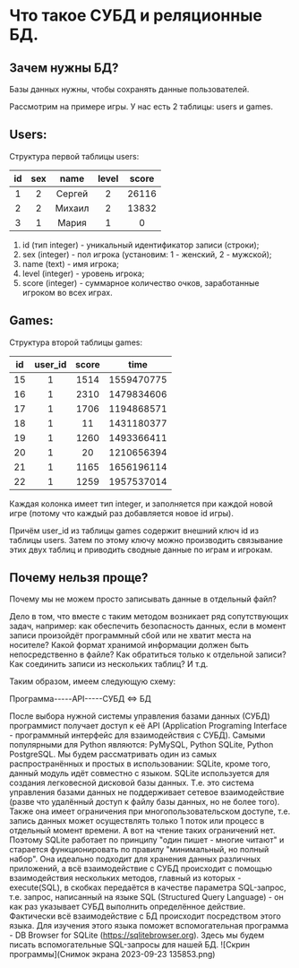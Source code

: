 # Что такое СУБД и реляционные БД.
## Зачем нужны БД?
Базы данных нужны, чтобы сохранять данные пользователей. 

Рассмотрим на примере игры. У нас есть 2 таблицы: users и games.
## Users:
Структура первой таблицы users:

| id | sex |  name  | level | score |
|:--:|:---:|:------:|:-----:|:-----:|
| 1  |  2  | Сергей |   2   | 26116 |
| 2  |  2  | Михаил |   2   | 13832 |
| 3  |  1  | Мария  |   1   |   0   |

1. id (тип integer) - уникальный идентификатор записи (строки);
2. sex (integer) - пол игрока (установим: 1 - женский, 2 - мужской);
3. name (text) - имя игрока;
4. level (integer) - уровень игрока;
5. score (integer) - суммарное количество очков, заработанные игроком во всех играх.
## Games:
Структура второй таблицы games:

| id | user_id | score |    time    |     
|:--:|:-------:|:-----:|:----------:|     
| 15 |    1    | 1514  | 1559470775 |     
| 16 |    1    | 2310  | 1479834606 |     
| 17 |    1    | 1706  | 1194868571 |    
| 18 |    1    |  11   | 1431180377 |
| 19 |    1    | 1260  | 1493366411 |
| 20 |    1    |  20   | 1210656394 |
| 21 |    1    | 1165  | 1656196114 |
| 22 |    1    | 1259  | 1957537014 |

Каждая колонка имеет тип integer, и заполняется при каждой новой игре (потому что каждый раз добавляется новое id игры).

Причём user_id из таблицы games содержит внешний ключ id из таблицы users. Затем по этому ключу можно производить 
связывание этих двух таблиц и приводить сводные данные по играм и игрокам.

## Почему нельзя проще?
Почему мы не можем просто записывать данные в отдельный файл? 

Дело в том, что вместе с таким методом возникает ряд 
сопутствующих задач, например: как обеспечить безопасность данных, если в момент записи произойдёт программный сбой или 
не хватит места на носителе? Какой формат хранимой информации должен быть непосредственно в файле? Как обратиться только
к отдельной записи? Как соединить записи из нескольких таблиц? И т.д.

Таким образом, имеем следующую схему:

Программа-----API-----СУБД <=> БД

После выбора нужной системы управления базами данных (СУБД) программист получает доступ к её API (Application Programing
Interface - программный интерфейс для взаимодействия с СУБД). Самыми популярными для Python являются: PyMySQL, 
Python SQLite, Python PostgreSQL. Мы будем рассматривать один из самых распространённых и простых в использовании: 
SQLite, кроме того, данный модуль идёт совместно с языком. SQLite используется для создания легковесной дисковой базы 
данных. Т.е. это система управления базами данных не поддерживает сетевое взаимодействие (разве что удалённый доступ к 
файлу базы данных, но не более того). Также она имеет ограничения при многопользовательском доступе, т.е. запись данных
может осуществлять только 1 поток или процесс в отдельный момент времени. А вот на чтение таких ограничений нет. Поэтому
SQLite работает по принципу "один пишет - многие читают" и старается функционировать по правилу "минимальный, но полный
набор". Она идеально подходит для хранения данных различных приложений, а всё взаимодействие с СУБД происходит с помощью 
взаимодействия нескольких методов, главный из которых - execute(SQL), в скобках передаётся в качестве параметра 
SQL-запрос, т.е. запрос, написанный на языке SQL (Structured Query Language) - он как раз указывает СУБД выполнить 
определённое действие. Фактически всё взаимодействие с БД происходит посредством этого языка. Для изучения этого языка 
поможет вспомогательная программа - DB Browser for SQLite (https://sqlitebrowser.org). 
Здесь мы будем писать вспомогательные SQL-запросы для нашей БД.
![Скрин программы](Снимок экрана 2023-09-23 135853.png)